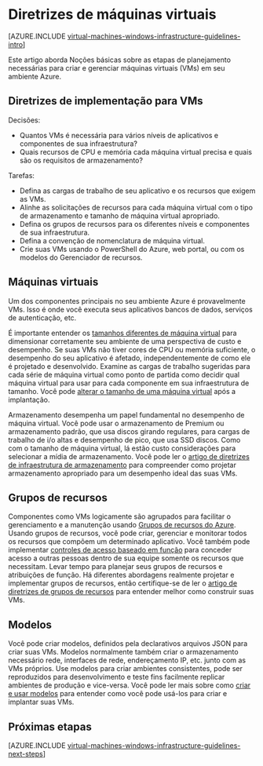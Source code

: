 <properties
    pageTitle="Diretrizes de máquinas virtuais do Windows | Microsoft Azure"
    description="Saiba mais sobre as diretrizes de design e implementação chaves para implantar o máquinas virtuais do windows Azure"
    documentationCenter=""
    services="virtual-machines-windows"
    authors="iainfoulds"
    manager="timlt"
    editor=""
    tags="azure-resource-manager"/>

<tags
    ms.service="virtual-machines-windows"
    ms.workload="infrastructure-services"
    ms.tgt_pltfrm="vm-windows"
    ms.devlang="na"
    ms.topic="article"
    ms.date="09/08/2016"
    ms.author="iainfou"/>

# <a name="virtual-machines-guidelines"></a>Diretrizes de máquinas virtuais

[AZURE.INCLUDE [virtual-machines-windows-infrastructure-guidelines-intro](../../includes/virtual-machines-windows-infrastructure-guidelines-intro.md)] 

Este artigo aborda Noções básicas sobre as etapas de planejamento necessárias para criar e gerenciar máquinas virtuais (VMs) em seu ambiente Azure.

## <a name="implementation-guidelines-for-vms"></a>Diretrizes de implementação para VMs
Decisões:

- Quantos VMs é necessária para vários níveis de aplicativos e componentes de sua infraestrutura?
- Quais recursos de CPU e memória cada máquina virtual precisa e quais são os requisitos de armazenamento?

Tarefas:

- Defina as cargas de trabalho de seu aplicativo e os recursos que exigem as VMs.
- Alinhe as solicitações de recursos para cada máquina virtual com o tipo de armazenamento e tamanho de máquina virtual apropriado.
- Defina os grupos de recursos para os diferentes níveis e componentes de sua infraestrutura.
- Defina a convenção de nomenclatura de máquina virtual.
- Crie suas VMs usando o PowerShell do Azure, web portal, ou com os modelos do Gerenciador de recursos.

## <a name="virtual-machines"></a>Máquinas virtuais

Um dos componentes principais no seu ambiente Azure é provavelmente VMs. Isso é onde você executa seus aplicativos bancos de dados, serviços de autenticação, etc.

É importante entender os [tamanhos diferentes de máquina virtual](virtual-machines-windows-sizes.md) para dimensionar corretamente seu ambiente de uma perspectiva de custo e desempenho. Se suas VMs não tiver cores de CPU ou memória suficiente, o desempenho do seu aplicativo é afetado, independentemente de como ele é projetado e desenvolvido. Examine as cargas de trabalho sugeridas para cada série de máquina virtual como ponto de partida como decidir qual máquina virtual para usar para cada componente em sua infraestrutura de tamanho. Você pode [alterar o tamanho de uma máquina virtual](https://azure.microsoft.com/blog/resize-virtual-machines/) após a implantação.

Armazenamento desempenha um papel fundamental no desempenho de máquina virtual. Você pode usar o armazenamento de Premium ou armazenamento padrão, que usa discos girando regulares, para cargas de trabalho de i/o altas e desempenho de pico, que usa SSD discos. Como com o tamanho de máquina virtual, lá estão custo considerações para selecionar a mídia de armazenamento. Você pode ler o [artigo de diretrizes de infraestrutura de armazenamento](virtual-machines-windows-infrastructure-storage-solutions-guidelines.md) para compreender como projetar armazenamento apropriado para um desempenho ideal das suas VMs.


## <a name="resource-groups"></a>Grupos de recursos
Componentes como VMs logicamente são agrupados para facilitar o gerenciamento e a manutenção usando [Grupos de recursos do Azure](../azure-resource-manager/resource-group-overview.md). Usando grupos de recursos, você pode criar, gerenciar e monitorar todos os recursos que compõem um determinado aplicativo. Você também pode implementar [controles de acesso baseado em função](../active-directory/role-based-access-control-what-is.md) para conceder acesso a outras pessoas dentro de sua equipe somente os recursos que necessitam. Levar tempo para planejar seus grupos de recursos e atribuições de função. Há diferentes abordagens realmente projetar e implementar grupos de recursos, então certifique-se de ler o [artigo de diretrizes de grupos de recursos](virtual-machines-windows-infrastructure-resource-groups-guidelines.md) para entender melhor como construir suas VMs.


## <a name="templates"></a>Modelos 
Você pode criar modelos, definidos pela declarativos arquivos JSON para criar suas VMs. Modelos normalmente também criar o armazenamento necessário rede, interfaces de rede, endereçamento IP, etc. junto com as VMs próprios. Use modelos para criar ambientes consistentes, pode ser reproduzidos para desenvolvimento e teste fins facilmente replicar ambientes de produção e vice-versa. Você pode ler mais sobre como [criar e usar modelos](../azure-resource-manager/resource-group-overview.md#template-deployment) para entender como você pode usá-los para criar e implantar suas VMs.


## <a name="next-steps"></a>Próximas etapas
[AZURE.INCLUDE [virtual-machines-windows-infrastructure-guidelines-next-steps](../../includes/virtual-machines-windows-infrastructure-guidelines-next-steps.md)] 